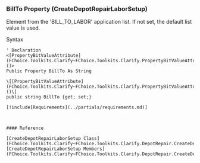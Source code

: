 ﻿### BillTo Property (CreateDepotRepairLaborSetup)

Element from the 'BILL_TO_LABOR' application list. If not set, the default list value is used.

Syntax

```vbnet
' Declaration
<[PropertyBitValueAttribute](FChoice.Toolkits.Clarify~FChoice.Toolkits.Clarify.PropertyBitValueAttribute.md)()>
Public Property BillTo As String

\[[PropertyBitValueAttribute](FChoice.Toolkits.Clarify~FChoice.Toolkits.Clarify.PropertyBitValueAttribute.md)()\]
public string BillTo {get; set;}

[!include[Requirements](../partials/requirements.md)]



#### Reference

[CreateDepotRepairLaborSetup Class](FChoice.Toolkits.Clarify~FChoice.Toolkits.Clarify.DepotRepair.CreateDepotRepairLaborSetup.md)  
[CreateDepotRepairLaborSetup Members](FChoice.Toolkits.Clarify~FChoice.Toolkits.Clarify.DepotRepair.CreateDepotRepairLaborSetup_members.md)